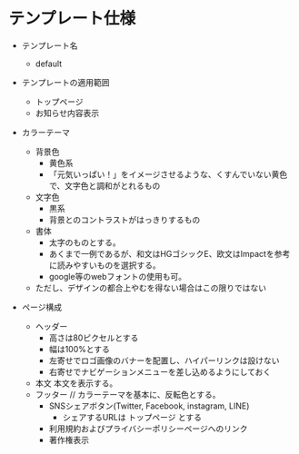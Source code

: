 # テンプレート仕様

- テンプレート名
  - default

- テンプレートの適用範囲
  - トップページ
  - お知らせ内容表示

- カラーテーマ
  - 背景色
    - 黄色系
    - 「元気いっぱい！」をイメージさせるような、くすんでいない黄色で、文字色と調和がとれるもの
  - 文字色
    - 黒系
    - 背景とのコントラストがはっきりするもの
  - 書体
    - 太字のものとする。
    - あくまで一例であるが、和文はHGゴシックE、欧文はImpactを参考に読みやすいものを選択する。
    - google等のwebフォントの使用も可。
  - ただし、デザインの都合上やむを得ない場合はこの限りではない

- ページ構成
  - ヘッダー
    - 高さは80ピクセルとする
    - 幅は100%とする
    - 左寄せでロゴ画像のバナーを配置し、ハイパーリンクは設けない
    - 右寄せでナビゲーションメニューを差し込めるようにしておく
  - 本文
        本文を表示する。
  - フッター // カラーテーマを基本に、反転色とする。
    - SNSシェアボタン(Twitter, Facebook, instagram, LINE)
      - シェアするURLは トップページ とする
    - 利用規約およびプライバシーポリシーページへのリンク
    - 著作権表示

